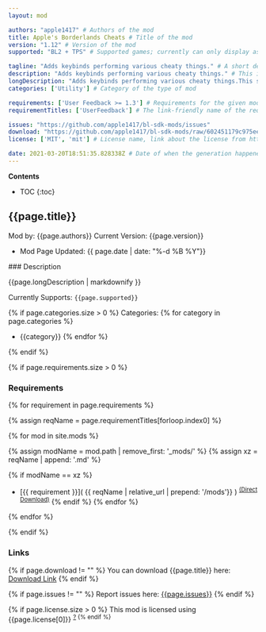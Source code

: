 ```yaml
---
layout: mod

authors: "apple1417" # Authors of the mod
title: Apple's Borderlands Cheats # Title of the mod
version: "1.12" # Version of the mod
supported: "BL2 + TPS" # Supported games; currently can only display as "BL2", "BL2 + TPS", or "TPS"

tagline: "Adds keybinds performing various cheaty things." # A short description of the mod itself.
description: "Adds keybinds performing various cheaty things." # This is set in order to keep the SEO proper
longDescription: "Adds keybinds performing various cheaty things.This sure is some good good sample text huh?<br><img src='https://pbs.twimg.com/media/ElQAzdmWMAAlQEk?format=jpg'>" # Description of what the mod can do
categories: ['Utility'] # Category of the type of mod

requirements: ['User Feedback >= 1.3'] # Requirements for the given mod
requirementTitles: ['UserFeedback'] # The link-friendly name of the requirements

issues: "https://github.com/apple1417/bl-sdk-mods/issues"
download: "https://github.com/apple1417/bl-sdk-mods/raw/602451179c975ee25e8053ce1bd7a39bd302e557/ApplesBorderlandsCheats/ApplesBorderlandsCheats.zip"
license: ['MIT', 'mit'] # License name, link about the license from https://choosealicense.com/

date: 2021-03-20T18:51:35.828338Z # Date of when the generation happened (?)
---
```

**Contents**
* TOC
{:toc}

## {{page.title}}

Mod by: {{page.authors}}
Current Version: {{page.version}}
  - Mod Page Updated: {{ page.date | date: "%-d %B %Y"}}

<p></p>
### Description

{{page.longDescription | markdownify }}

Currently Supports: `{{page.supported}}`

{% if page.categories.size > 0 %}
Categories:
{% for category in page.categories %}
  * {{category}}
{% endfor %}
<p></p>
{% endif %}

{% if page.requirements.size > 0 %}
### Requirements

{% for requirement in page.requirements %}

{% assign reqName = page.requirementTitles[forloop.index0] %}

{% for mod in site.mods %}

{% assign modName = mod.path | remove_first: '_mods/' %}
{% assign xz = reqName | append: '.md' %}

{% if modName == xz %}
* [{{ requirement }}]( {{ reqName | relative_url | prepend: '/mods'}} ) <sup>[(Direct Download)]({{mod.download}})</sup>
{% endif %}
{% endfor %}

{% endfor %}
<p></p>
{% endif %}

### Links

{% if page.download != "" %}
You can download {{page.title}} here: [Download Link]({{page.download}})
{% endif %}

{% if page.issues != "" %}
Report issues here: [{{page.issues}}]({{page.issues}})
{% endif %}

{% if page.license.size > 0 %}
This mod is licensed using {{page.license[0]}} <sup>[?](https://choosealicense.com/licenses/{{page.license[1]}})
{% endif %}
